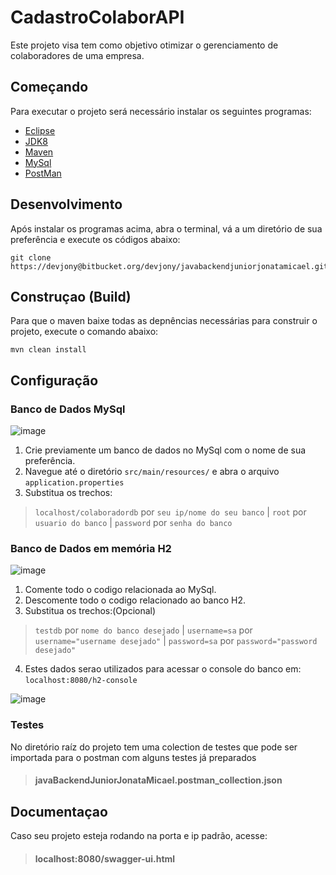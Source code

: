 # CadastroColaborAPI #

Este projeto visa tem como objetivo otimizar o gerenciamento de colaboradores de uma empresa.

## Começando ##

Para executar o projeto será necessário instalar os seguintes programas:

* [Eclipse](https://www.eclipse.org/downloads/packages/release/mars/r/eclipse-ide-java-ee-developers)
* [JDK8](https://www.oracle.com/java/technologies/javase/javase-jdk8-downloads.html)
* [Maven](https://maven.apache.org/download.cgi?Preferred=ftp://mirror.reverse.net/pub/apache/)
* [MySql](https://www.mysql.com/downloads/)
* [PostMan](https://www.postman.com/downloads/)

## Desenvolvimento ##

Após instalar os programas acima, abra o terminal, vá a um diretório de sua preferência e execute os códigos abaixo:
```shell
git clone https://devjony@bitbucket.org/devjony/javabackendjuniorjonatamicael.git
```

## Construçao (Build) ##

Para que o maven baixe todas as depnências necessárias para construir o projeto, execute o comando abaixo:
```shell
mvn clean install
```

## Configuração ##

### Banco de Dados MySql ###

![image](https://user-images.githubusercontent.com/51264643/86550245-4e2e5100-bf18-11ea-88f5-cfa316df03ba.png)

1. Crie previamente um banco de dados no MySql com o nome de sua preferência.
2. Navegue até o diretório ```src/main/resources/``` e abra o arquivo ```application.properties```
3. Substitua os trechos:
>```localhost/colaboradordb``` por ```seu ip/nome do seu banco``` |
>```root``` por ```usuario do banco``` |
>```password``` por ```senha do banco```

### Banco de Dados em memória H2 ###

![image](https://user-images.githubusercontent.com/51264643/86550542-08be5380-bf19-11ea-8e1c-62501b212798.png)

1. Comente todo o codigo relacionada ao MySql.
2. Descomente todo o codigo relacionado ao banco H2.
3. Substitua os trechos:(Opcional)
>```testdb``` por ```nome do banco desejado``` |
>```username=sa``` por ```username="username desejado"``` |
>```password=sa``` por ```password="password desejado"```
4. Estes dados serao utilizados para acessar o console do banco em: ```localhost:8080/h2-console```

![image](https://user-images.githubusercontent.com/51264643/86551102-89ca1a80-bf1a-11ea-8c2b-608d7d99af76.png)

### Testes ###

No diretório raíz do projeto tem uma colection de testes que pode ser importada para o postman com alguns testes já preparados
> #### javaBackendJuniorJonataMicael.postman_collection.json ####

## Documentaçao ##

Caso seu projeto esteja rodando na porta e ip padrão, acesse:
> #### localhost:8080/swagger-ui.html ####